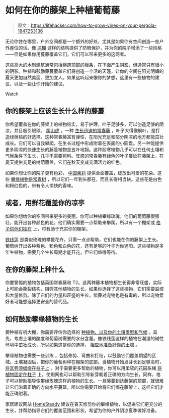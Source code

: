 # 如何在你的藤架上种植葡萄藤

> 原文：<https://lifehacker.com/how-to-grow-vines-on-your-pergola-1847253136>

无论你住在哪里，户外空间都是一个额外的好处，尤其是如果你有空间创造一些户外座位的话。像 [凉棚](https://thebackyardgnome.com/what-is-a-pergola-and-what-is-it-used-for/) 这样的结构提供了防晒保护，并为你的院子增添了一些风格——但是如果你用蔓藤覆盖它们，它们可以带来更多的这两者。

这些高大的木制建筑通常包括横跨顶部的板条，在下面产生阴影，但通常只有很小的阴影。种植和鼓励藤蔓覆盖它们将创造一个活的天篷，让你的空间在阳光明媚的夏天更加自然美丽、更加宜人。如果这听起来像你的梦想，这里有一些植物的建议，以及一些让你开始的建议。

Watch

## 你的藤架上应该生长什么样的藤蔓

你希望覆盖在你的藤架上的植物结实，易于护理，叶子足够多，可以创造足够的阴凉，并且吸引眼球。 [爬山虎](https://www.greatgardenplants.com/products/boston-ivy?variant=37358134624423) ，一种 [生长迅速的常春藤](https://www.torontomastergardeners.ca/askagardener/boston-ivy-for-the-metal-roof-of-a-pergola/) ，叶子大得像枫叶，是打造绿荫毯的好选择。这种常春藤富有弹性，在阳光充足和部分阴凉的地方都能茁壮成长。它们可以自我攀爬，在生长过程中形成附着在表面的小圆盘。另一种能提供更多阴凉的快速生长的藤蔓植物是五叶地锦。这种耐寒植物几乎可以在任何土壤和气候条件下生长，几乎不需要照料。旺盛的常春藤有绿色的叶子蔓延在藤架上，在夏天提供充足的树荫覆盖，它们在秋天变成充满活力的红色。

如果你想让你的院子更有色彩， [中国茉莉](https://www.pinterest.com/pin/44121271320578755/) 提供全面覆盖，绽放出可爱的花朵。这些 [攀缘植物是常青树](https://www.shadefxcanopies.com/pergola-plants-guide/) ，所以它们一年到头都在，而且长得相当快。这些花是白色和粉红色的，带有令人愉快的香味。

## 或者，用鲜花覆盖你的凉亭

如果你想给你的空间带来更多的美丽，你可以种植攀缘玫瑰。他们的葡萄藤很强壮，能开出各种颜色的花。他们确实需要一点帮助来攀爬，所以有一个棚架或 [格子供他们挂在](https://future-outdoors.com/good-and-bad-climbing-plants-for-your-pergola/) 上，将有助于充实你的棚架。

[铁线莲](https://www.longfield-gardens.com/article/All-About-Clematis) 是类似玫瑰的攀援花卉。只需一点点帮助，它们也能在你的藤架上生长。葡萄树开出各种紫色、粉色和白色的花，还有足够的叶子为你遮阳。这些植物是多年生植物，需要几个生长周期才能开花，但它们值得等待。

## 在你的藤架上种什么

你要警惕的植物包括英国常春藤和 T2。这两种藤本植物都生长得非常旺盛，实际上可能会撕裂结构，阻碍其他植物的生长。如果你选择了这些植物，它们需要监控和大量修剪。除了它们的力量和旺盛的生长，紫藤对宠物也是有毒的，所以宠物爱好者可能想选择更安全的替代品。

## 如何鼓励攀缘植物的生长

要种植有机大棚，你需要评估你选择的 [种植物，以及你的土壤类型和气候](http://urbanexteriors.com.au/training-vines-to-climb-pergolas.html) 。首先，考虑土壤的酸度和葡萄树需要的水分含量。像铁线莲这样的植物在潮湿的碱性环境中茁壮成长，所以如果这是你的选择， [相应地准备好你的土壤](https://deepgreenpermaculture.com/tag/how-to-increase-soil-ph-to-make-soil-more-alkaline/#:~:text=add%20garden%20lime%20or%20dolomite,maintain%20the%20desired%20pH%20levels.) 。

攀缘植物也需要一些训练 ，包括修剪、弯曲和打结，以鼓励它们覆盖期望的区域。土壤凝固后，把你的葡萄树种在棚架的底部。当植物开始发芽长到足够高时， [将其卷须缠绕在柱子上](https://homesteady.com/how-12145537-ivy-grow-over-pergola.html) 。对于需要更多帮助的植物，你可以用柔软的花园系绳 [将植物固定在柱子](http://urbanexteriors.com.au/training-vines-to-climb-pergolas.html) 上。使用网也可以帮助引导新芽朝着正确的方向生长，同样，格子可以帮助指导像攀缘玫瑰这样的植物的生长。一旦藤蔓到达藤架的顶部，就很难让它们沿着正确的方向水平蔓延，所以你需要开始将它们绑在藤架上，这样它们才能正确附着。

家居建议网站 [HomeSteady](https://homesteady.com/how-7536295-braid-grass-mats.html) 建议在春天修剪你的攀缘植物，以促进它们更充分的生长，并帮助指导它们的覆盖范围和形状，希望为你的户外阴凉夏季做好准备。